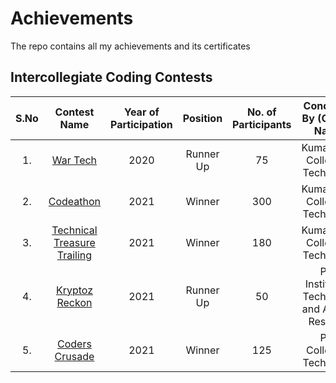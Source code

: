 # Achievements
The repo contains all my achievements and its certificates

## Intercollegiate Coding Contests
<table>
  <thead>
    <th>S.No</th>
    <th>Contest Name</th>
    <th>Year of Participation</th>
    <th>Position</th>
    <th>No. of Participants</th>
    <th>Conducted By (College Name)</th>
  </thead>
  <tbody align="center">
    <tr>
      <td>1.</td>
      <td><a href="https://github.com/kiruba-r11/Achievements/blob/main/War%20Tech%20(II).pdf">War Tech</a></td>
      <td>2020</td>
      <td>Runner Up</td>
      <td>75</td>
      <td>Kumaraguru College of Technology</td>
    </tr>
    <tr>
      <td>2.</td>
      <td><a href="https://github.com/kiruba-r11/Achievements/blob/main/Codeathon%20(I).pdf">Codeathon</a></td>
      <td>2021</td>
      <td>Winner</td>
      <td>300</td>
      <td>Kumaraguru College of Technology</td>
    </tr>
    <tr>
      <td>3.</td>
      <td><a href="https://github.com/kiruba-r11/Achievements/blob/main/Technical%20Treasure%20Trailing%20(I).pdf">Technical Treasure Trailing</a></td>
      <td>2021</td>
      <td>Winner</td>
      <td>180</td>
      <td>Kumaraguru College of Technology</td>
    </tr>
    <tr>
      <td>4.</td>
      <td><a href="https://github.com/kiruba-r11/Achievements/blob/main/Kryptoz%20Reckon%20(II).pdf">Kryptoz Reckon</a></td>
      <td>2021</td>
      <td>Runner Up</td>
      <td>50</td>
      <td>PSG Institute of Technology and Applied Research</td>
    </tr>
    <tr>
      <td>5.</td>
      <td><a href="">Coders Crusade</a></td>
      <td>2021</td>
      <td>Winner</td>
      <td>125</td>
      <td>PSG College of Technology</td>
    </tr>
  </tbody>
</table>

